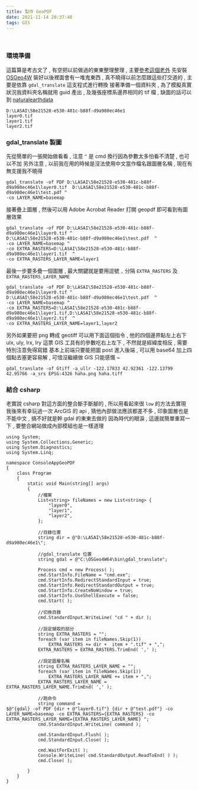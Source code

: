 ```yaml
---
title: 製作 GeoPDF
date: 2021-11-14 20:37:48
tags: GIS
---
```

&nbsp;
<!-- more -->

### 環境準備
這篇算是考古文了 , 有空把以前做過的東東整理整理 , 主要[參考這個老外](https://github.com/roblabs/gdal-geopdf)
先安裝 [OSGeo4W](https://trac.osgeo.org/osgeo4w/)
裝好以後裡面會有一堆鬼東西 , 真不曉得以前怎麼跟這些打交道的 , 主要是依靠 `gdal_translate` 這支程式進行轉換
接著準備一個資料夾 , 為了模擬真實狀況我資料夾名稱就用 guid 產出 , 及幾張座標系邊界相同的 tif 檔 , 缺圖的話可以到 [naturalearthdata](https://www.naturalearthdata.com/downloads/50m-raster-data/)
```
D:\LASAI\58e21528-e530-481c-b88f-d9a980ec46e1
layer0.tif
layer1.tif
layer2.tif
```

### gdal_translate 製圖
先從簡單的一張開始做看看 , 注意 `^` 是 cmd 換行因為參數太多怕看不清楚 , 也可以不加
另外注意 , 以前我在用的時候是沒法使用中文當作檔名跟圖層名稱 , 現在有無支援我不曉得
```
gdal_translate -of PDF D:\LASAI\58e21528-e530-481c-b88f-d9a980ec46e1\layer0.tif  D:\LASAI\58e21528-e530-481c-b88f-d9a980ec46e1\test.pdf ^
-co LAYER_NAME=basemap
```

接著疊上圖層 , 然後可以用 Adobe Acrobat Reader 打開 geopdf 即可看到有圖層效果
```
gdal_translate -of PDF D:\LASAI\58e21528-e530-481c-b88f-d9a980ec46e1\layer0.tif ^
D:\LASAI\58e21528-e530-481c-b88f-d9a980ec46e1\test.pdf  ^
-co LAYER_NAME=basemap ^
-co EXTRA_RASTERS=D:\LASAI\58e21528-e530-481c-b88f-d9a980ec46e1\layer1.tif  ^
-co EXTRA_RASTERS_LAYER_NAME=layer1
```

最後一步要多疊一個圖層 , 最大關鍵就是要用逗號 `,` 分隔 `EXTRA_RASTERS` 及 `EXTRA_RASTERS_LAYER_NAME`
```
gdal_translate -of PDF D:\LASAI\58e21528-e530-481c-b88f-d9a980ec46e1\layer0.tif ^
D:\LASAI\58e21528-e530-481c-b88f-d9a980ec46e1\test.pdf  ^
-co LAYER_NAME=basemap ^
-co EXTRA_RASTERS=D:\LASAI\58e21528-e530-481c-b88f-d9a980ec46e1\layer1.tif,D:\LASAI\58e21528-e530-481c-b88f-d9a980ec46e1\layer2.tif  ^
-co EXTRA_RASTERS_LAYER_NAME=layer1,layer2
```

另外如果要把 png 轉成 geotiff 可以用下面這個指令 , 他的四個邊界點左上右下 ulx, uly, lrx, lry
這票 GIS 工具有的參數吃右上左下 , 不然就是經緯度相反 , 需要特別注意免得寫錯
基本上前端只要能把圖 post 進入後端 , 可以用 base64 加上四個點去塞更容易解 , 可惜沒繼續做 GIS 只能感慨 ~
```
gdal_translate -of Gtiff -a_ullr -122.17833 42.92361 -122.13799 42.95766 -a_srs EPSG:4326 haha.png haha.tiff
```

### 結合 csharp
老實說 csharp 對這方面的整合斷手斷腳的 , 所以用看起來很 `low` 的方法去實現
我後來有幸玩過一次 ArcGIS 的 api , 猜他內部做法應該都差不多 , 印象圖層也是不能中文 , 搞不好就是幹 gdal 的東東去做的
因為時代的眼淚 , 這邊就簡單重寫一下 , 要整合網站做成內部模組也是一樣道理
```
using System;
using System.Collections.Generic;
using System.Diagnostics;
using System.Linq;

namespace ConsoleAppGeoPDF
{
    class Program
    {
        static void Main(string[] args)
        {
            //檔案
            List<string> fileNames = new List<string> {
                "layer0",
                "layer1",
                "layer2",
            };

            //目錄位置
            string dir = @"D:\LASAI\58e21528-e530-481c-b88f-d9a980ec46e1\";

            //gdal_translate 位置
            string gdal = @"C:\OSGeo4W64\bin\gdal_translate";

            Process cmd = new Process( );
            cmd.StartInfo.FileName = "cmd.exe";
            cmd.StartInfo.RedirectStandardInput = true;
            cmd.StartInfo.RedirectStandardOutput = true;
            cmd.StartInfo.CreateNoWindow = true;
            cmd.StartInfo.UseShellExecute = false;
            cmd.Start( );

            //切換目錄
            cmd.StandardInput.WriteLine( "cd " + dir );

            //設定擷取的部分
            string EXTRA_RASTERS = "";
            foreach (var item in fileNames.Skip(1))
                EXTRA_RASTERS += dir +  item + ".tif" + ",";
            EXTRA_RASTERS = EXTRA_RASTERS.TrimEnd( ',' );

            //設定圖層名稱
            string EXTRA_RASTERS_LAYER_NAME = "";
            foreach (var item in fileNames.Skip(1))
                EXTRA_RASTERS_LAYER_NAME += item + ",";
            EXTRA_RASTERS_LAYER_NAME = EXTRA_RASTERS_LAYER_NAME.TrimEnd( ',' );

            //跑命令
            string command =
$@"{gdal} -of PDF {dir + @"layer0.tif"} {dir + @"test.pdf"} -co LAYER_NAME=basemap -co EXTRA_RASTERS={EXTRA_RASTERS} -co EXTRA_RASTERS_LAYER_NAME={EXTRA_RASTERS_LAYER_NAME} ";
            cmd.StandardInput.WriteLine( command );

            cmd.StandardInput.Flush( );
            cmd.StandardInput.Close( );

            cmd.WaitForExit( );
            Console.WriteLine( cmd.StandardOutput.ReadToEnd( ) );
            cmd.Close( );

        }
    }
}

```


